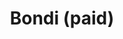 ---
layout: child_layout/surfcams_live
title: Bondi (paid)
permalink: /surfcams/bondi/paid/
user_type: paid
premium: true

live_path: /surfcams/bondi/paid/
live_stream: rtmp://streamer.swellnet.com.au/surfcams/bondi.stream
live_stream_image: http://static.swellnet.com.au/images/surfcams/bondi.jpg
live_stream_playlist: //streamer.swellnet.com.au/surfcams/bondi.stream/playlist.m3u8

replays_path: /surfcams/bondi/replays/
replays_surfcam_id: 2

theme: theme-public
---
